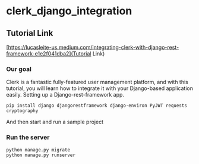 # clerk_django_integration

## Tutorial Link
[https://lucasleite-us.medium.com/integrating-clerk-with-django-rest-framework-e1e2f041dba2](Tutorial Link)

### Our goal


Clerk is a fantastic fully-featured user management platform, and with this tutorial, you will learn how to integrate it with your Django-based application easily.
Setting up a Django-rest-framework app.

```
pip install django djangorestframework django-environ PyJWT requests cryptography
```

And then start and run a sample project
### Run the server
```
python manage.py migrate
python manage.py runserver
```
